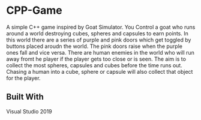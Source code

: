 # CPP-Game
 
A simple C++ game inspired by Goat Simulator. You Control a goat who runs around a world destroying cubes, spheres and capsules to earn points. In this world there are a series of purple and pink doors which get toggled by buttons placed aroudn the world. The pink doors raise when the purple ones fall and vice versa. There are human enemies in the world who will run away fromt he player if the player gets too close or is seen. The aim is to collect the most spheres, capsules and cubes before the time runs out. Chasing a human into a cube, sphere or capsule will also collect that object for the player. 

## Built With 

Visual Studio 2019
